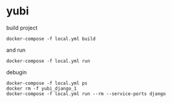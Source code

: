 yubi
=============

build project

    docker-compose -f local.yml build

and run

    docker-compose -f local.yml run

debugin

    docker-compose -f local.yml ps
    docker rm -f yubi_django_1
    docker-compose -f local.yml run --rm --service-ports django
